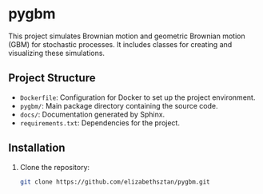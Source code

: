 # pygbm

This project simulates Brownian motion and geometric Brownian motion (GBM) for stochastic processes. It includes classes for creating and visualizing these simulations.

## Project Structure

- `Dockerfile`: Configuration for Docker to set up the project environment.
- `pygbm/`: Main package directory containing the source code.
- `docs/`: Documentation generated by Sphinx.
- `requirements.txt`: Dependencies for the project.

## Installation

1. Clone the repository:
   ```bash
   git clone https://github.com/elizabethsztan/pygbm.git
